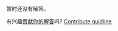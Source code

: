 
暂时还没有解答。

有兴趣[贡献你的解答](https://github.com/BFEdev/BFE.dev-solutions/blob/main/problem/jest-assertion_zh.md)吗? [Contribute guidline](https://github.com/BFEdev/BFE.dev-solutions#how-to-contribute)
